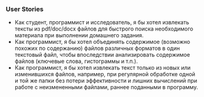 ### User Stories

- Как студент, программист и исследователь, я бы хотел извлекать тексты из pdf/doc/docx файлов для 
  быстрого поиска необходимого материала при выполнении домашнего задания.
- Как программист, я бы хотел объединять содержимое (возможно похожих по содержанию) файлов различных форматов в один текстовый
  файл, чтобы впоследствии анализировать содержимое файлов (ключевые слова, гистограммы и т.п.).
- Как программист, я бы хотел извлекать текст только из новых или изменившихся файлов, например, при регулярной обработке одной и той же папки без потери эффективности и лишних вычислений при работе с неизмененными файлами, раннее поданными в программу.
